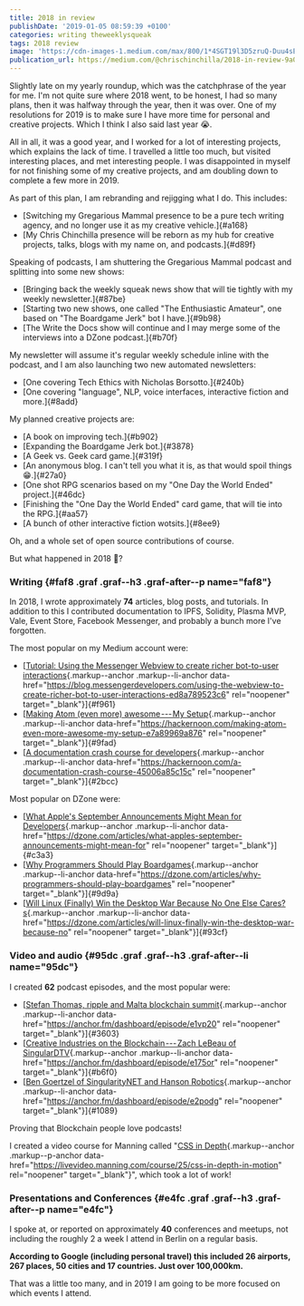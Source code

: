 ```yaml
---
title: 2018 in review
publishDate: '2019-01-05 08:59:39 +0100'
categories: writing theweeklysqueak
tags: 2018 review
image: 'https://cdn-images-1.medium.com/max/800/1*4SGT19l3D5zruQ-Duu4sEw.jpeg'
publication_url: https://medium.com/@chrischinchilla/2018-in-review-9a05967f50cc
---
```


Slightly late on my yearly roundup, which was the catchphrase of the
year for me. I'm not quite sure where 2018 went, to be honest, I had so
many plans, then it was halfway through the year, then it was over. One
of my resolutions for 2019 is to make sure I have more time for personal
and creative projects. Which I think I also said last year 😭.

All in all, it was a good year, and I worked for a lot of interesting
projects, which explains the lack of time. I travelled a little too
much, but visited interesting places, and met interesting people. I was
disappointed in myself for not finishing some of my creative projects,
and am doubling down to complete a few more in 2019.

As part of this plan, I am rebranding and rejigging what I do. This
includes:

- [Switching my Gregarious Mammal presence to be a pure tech writing
  agency, and no longer use it as my creative vehicle.]{#a168}
- [My Chris Chinchilla presence will be reborn as my hub for creative
  projects, talks, blogs with my name on, and podcasts.]{#d89f}

Speaking of podcasts, I am shuttering the Gregarious Mammal podcast and
splitting into some new shows:

- [Bringing back the weekly squeak news show that will tie tightly
  with my weekly newsletter.]{#87be}
- [Starting two new shows, one called "The Enthusiastic Amateur", one
  based on "The Boardgame Jerk" bot I have.]{#9b98}
- [The Write the Docs show will continue and I may merge some of the
  interviews into a DZone podcast.]{#b70f}

My newsletter will assume it's regular weekly schedule inline with the
podcast, and I am also launching two new automated newsletters:

- [One covering Tech Ethics with Nicholas Borsotto.]{#240b}
- [One covering "language", NLP, voice interfaces, interactive fiction
  and more.]{#8add}

My planned creative projects are:

- [A book on improving tech.]{#b902}
- [Expanding the Boardgame Jerk bot.]{#3878}
- [A Geek vs. Geek card game.]{#319f}
- [An anonymous blog. I can't tell you what it is, as that would spoil
  things 😁.]{#27a0}
- [One shot RPG scenarios based on my "One Day the World Ended"
  project.]{#46dc}
- [Finishing the "One Day the World Ended" card game, that will tie
  into the RPG.]{#aa57}
- [A bunch of other interactive fiction wotsits.]{#8ee9}

Oh, and a whole set of open source contributions of course.

But what happened in 2018 🤔?

### Writing {#faf8 .graf .graf--h3 .graf-after--p name="faf8"}

In 2018, I wrote approximately **74** articles, blog posts, and
tutorials. In addition to this I contributed documentation to IPFS,
Solidity, Plasma MVP, Vale, Event Store, Facebook Messenger, and
probably a bunch more I've forgotten.

The most popular on my Medium account were:

- [[Tutorial: Using the Messenger Webview to create richer bot-to-user
  interactions](https://blog.messengerdevelopers.com/using-the-webview-to-create-richer-bot-to-user-interactions-ed8a789523c6){.markup--anchor
  .markup--li-anchor
  data-href="https://blog.messengerdevelopers.com/using-the-webview-to-create-richer-bot-to-user-interactions-ed8a789523c6"
  rel="noopener" target="\_blank"}]{#f961}
- [[Making Atom (even more) awesome --- My
  Setup](https://hackernoon.com/making-atom-even-more-awesome-my-setup-e7a89969a876){.markup--anchor
  .markup--li-anchor
  data-href="https://hackernoon.com/making-atom-even-more-awesome-my-setup-e7a89969a876"
  rel="noopener" target="\_blank"}]{#9fad}
- [[A documentation crash course for
  developers](https://hackernoon.com/a-documentation-crash-course-45006a85c15c){.markup--anchor
  .markup--li-anchor
  data-href="https://hackernoon.com/a-documentation-crash-course-45006a85c15c"
  rel="noopener" target="\_blank"}]{#2bcc}

Most popular on DZone were:

- [[What Apple's September Announcements Might Mean for
  Developers](https://dzone.com/articles/what-apples-september-announcements-might-mean-for){.markup--anchor
  .markup--li-anchor
  data-href="https://dzone.com/articles/what-apples-september-announcements-might-mean-for"
  rel="noopener" target="\_blank"}]{#c3a3}
- [[Why Programmers Should Play
  Boardgames](https://dzone.com/articles/why-programmers-should-play-boardgames){.markup--anchor
  .markup--li-anchor
  data-href="https://dzone.com/articles/why-programmers-should-play-boardgames"
  rel="noopener" target="\_blank"}]{#9d9a}
- [[Will Linux (Finally) Win the Desktop War Because No One Else
  Cares?s](https://dzone.com/articles/will-linux-finally-win-the-desktop-war-because-no){.markup--anchor
  .markup--li-anchor
  data-href="https://dzone.com/articles/will-linux-finally-win-the-desktop-war-because-no"
  rel="noopener" target="\_blank"}]{#93cf}

### Video and audio {#95dc .graf .graf--h3 .graf-after--li name="95dc"}

I created **62** podcast episodes, and the most popular were:

- [[Stefan Thomas, ripple and Malta blockchain
  summit](https://anchor.fm/dashboard/episode/e1vp20){.markup--anchor
  .markup--li-anchor
  data-href="https://anchor.fm/dashboard/episode/e1vp20"
  rel="noopener" target="\_blank"}]{#3603}
- [[Creative Industries on the Blockchain --- Zach LeBeau of
  SingularDTV](https://anchor.fm/dashboard/episode/e175or){.markup--anchor
  .markup--li-anchor
  data-href="https://anchor.fm/dashboard/episode/e175or"
  rel="noopener" target="\_blank"}]{#b6f0}
- [[Ben Goertzel of SingularityNET and Hanson
  Robotics](https://anchor.fm/dashboard/episode/e2podg){.markup--anchor
  .markup--li-anchor
  data-href="https://anchor.fm/dashboard/episode/e2podg"
  rel="noopener" target="\_blank"}]{#1089}

Proving that Blockchain people love podcasts!

I created a video course for Manning called "[CSS in
Depth](https://livevideo.manning.com/course/25/css-in-depth-in-motion){.markup--anchor
.markup--p-anchor
data-href="https://livevideo.manning.com/course/25/css-in-depth-in-motion"
rel="noopener" target="\_blank"}", which took a lot of work!

### Presentations and Conferences {#e4fc .graf .graf--h3 .graf-after--p name="e4fc"}

I spoke at, or reported on approximately **40** conferences and meetups,
not including the roughly 2 a week I attend in Berlin on a regular
basis.

**According to Google (including personal travel) this included 26
airports, 267 places, 50 cities and 17 countries. Just over 100,000km.**

That was a little too many, and in 2019 I am going to be more focused on
which events I attend.
